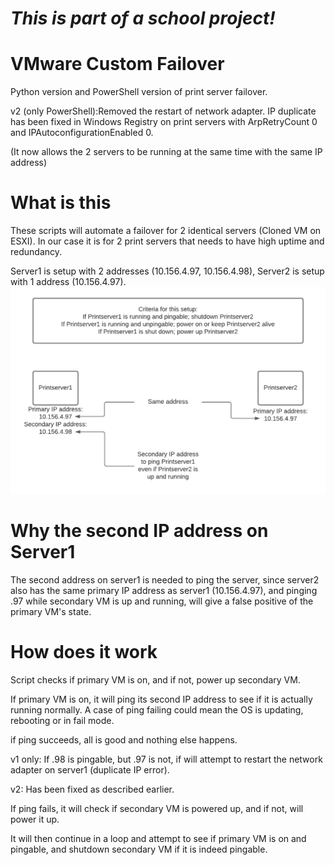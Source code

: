 # *This is part of a school project!*

# VMware Custom Failover

Python version and PowerShell version of print server failover.

v2 (only PowerShell):Removed the restart of network adapter.
IP duplicate has been fixed in Windows Registry on print servers with ArpRetryCount 0 and IPAutoconfigurationEnabled 0.

(It now allows the 2 servers to be running at the same time with the same IP address)

# What is this

These scripts will automate a failover for 2 identical servers (Cloned VM on ESXI).
In our case it is for 2 print servers that needs to have high uptime and redundancy.

Server1 is setup with 2 addresses (10.156.4.97, 10.156.4.98), Server2 is setup with 1 address (10.156.4.97).
<img src="https://github.com/Jesp9025/VMwareFailover/blob/main/image.png?raw=true">
# Why the second IP address on Server1

The second address on server1 is needed to ping the server, since server2 also has the same primary IP address as server1 (10.156.4.97),
and pinging .97 while secondary VM is up and running, will give a false positive of the primary VM's state.

# How does it work

Script checks if primary VM is on, and if not, power up secondary VM.

If primary VM is on, it will ping its second IP address to see if it is actually running normally.
A case of ping failing could mean the OS is updating, rebooting or in fail mode.

if ping succeeds, all is good and nothing else happens.

v1 only: If .98 is pingable, but .97 is not, if will attempt to restart the network adapter on server1 (duplicate IP error).

v2: Has been fixed as described earlier.

If ping fails, it will check if secondary VM is powered up, and if not, will power it up.

It will then continue in a loop and attempt to see if primary VM is on and pingable, and shutdown secondary VM if it is indeed pingable.
